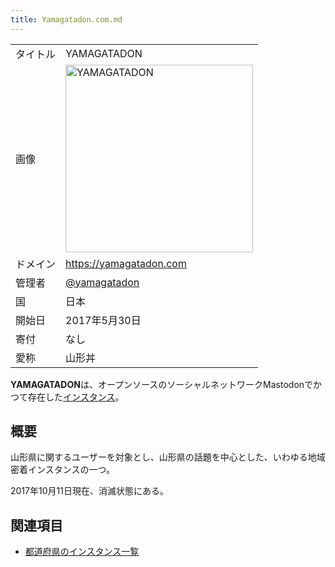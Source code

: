 ```yaml
---
title: Yamagatadon.com.md
---
```

<div>

|          |                                                                                                                                                                |
|----------|----------------------------------------------------------------------------------------------------------------------------------------------------------------|
| タイトル | YAMAGATADON                                                                                                                                                    |
| 画像     | [<img src="/images/f/f0/Yamagatadon.jpeg" width="300" height="300" alt="YAMAGATADON" />](/%E3%83%95%E3%82%A1%E3%82%A4%E3%83%AB:Yamagatadon.jpeg "YAMAGATADON") |
| ドメイン | <a href="https://yamagatadon.com" rel="nofollow">https://yamagatadon.com</a>                                                                                   |
| 管理者   | <a href="https://yamagatadon.com/@yamagatadon" rel="nofollow">@yamagatadon</a>                                                                                 |
| 国       | 日本                                                                                                                                                           |
| 開始日   | 2017年5月30日                                                                                                                                                  |
| 寄付     | なし                                                                                                                                                           |
| 愛称     | 山形丼                                                                                                                                                         |

**YAMAGATADON**は、オープンソースのソーシャルネットワークMastodonでかつて存在した[インスタンス](/%E3%82%A4%E3%83%B3%E3%82%B9%E3%82%BF%E3%83%B3%E3%82%B9 "インスタンス")。

## 概要

山形県に関するユーザーを対象とし、山形県の話題を中心とした、いわゆる地域密着インスタンスの一つ。

2017年10月11日現在、消滅状態にある。

## 関連項目

-   [都道府県のインスタンス一覧](/%E9%83%BD%E9%81%93%E5%BA%9C%E7%9C%8C%E3%81%AE%E3%82%A4%E3%83%B3%E3%82%B9%E3%82%BF%E3%83%B3%E3%82%B9%E4%B8%80%E8%A6%A7 "都道府県のインスタンス一覧")

</div>
